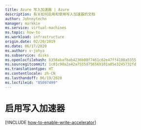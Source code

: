 ```yaml
---
title: Azure 写入加速器 | Azure
description: 有关如何启用和使用写入加速器的文档
author: Johnnytechn
manager: markkie
ms.service: virtual-machines
ms.topic: how-to
ms.workload: infrastructure
origin.date: 02/20/2019
ms.date: 06/17/2020
ms.author: v-johya
ms.subservice: disks
ms.openlocfilehash: b358abafbab4236b08f7461c62e47ff4100a5355
ms.sourcegitcommit: 1c01c98a2a42a7555d756569101a85e3245732fd
ms.translationtype: HT
ms.contentlocale: zh-CN
ms.lasthandoff: 06/19/2020
ms.locfileid: "85097499"
---
```

# <a name="enable-write-accelerator"></a>启用写入加速器
[!INCLUDE [how-to-enable-write-accelerator](../../../includes/virtual-machines-common-how-to-enable-write-accelerator.md)]

<!-- Update_Description: update meta properties -->

